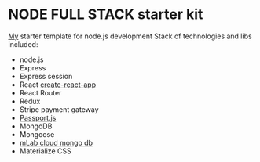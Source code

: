 # NODE FULL STACK starter kit

[My](https://www.upwork.com/fl/olegtsibulnik) starter template for node.js development
Stack of technologies and libs included:
- node.js
- Express
- Express session
- React [create-react-app](https://github.com/facebookincubator/create-react-app)
- React Router
- Redux
- Stripe payment gateway
- [Passport.js](http://www.passportjs.org/)
- MongoDB
- Mongoose
- [mLab cloud mongo db](https://mlab.com/)
- Materialize CSS
